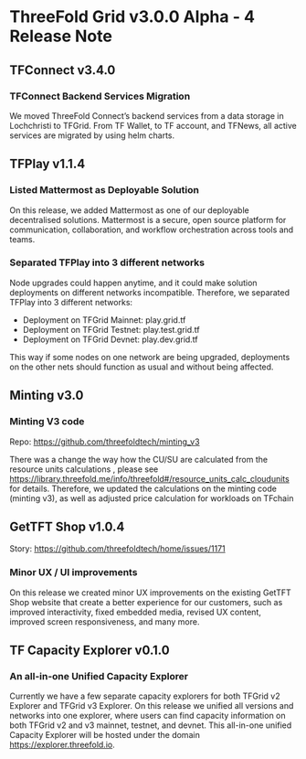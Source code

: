# ThreeFold Grid v3.0.0 Alpha - 4 Release Note

## TFConnect v3.4.0

### TFConnect Backend Services Migration

We moved ThreeFold Connect’s backend services from a data storage in Lochchristi to TFGrid. From TF Wallet, to TF account, and TFNews, all active services are migrated by using helm charts.

## TFPlay v1.1.4

### Listed Mattermost as Deployable Solution 

On this release, we added Mattermost as one of our deployable decentralised solutions.
Mattermost is a secure, open source platform for communication, collaboration, and workflow orchestration across tools and teams.

### Separated TFPlay into 3 different networks


Node upgrades could happen anytime, and it could make solution deployments on different networks incompatible. Therefore, we separated TFPlay into 3 different networks: 

- Deployment on TFGrid Mainnet: play.grid.tf
- Deployment on TFGrid Testnet: play.test.grid.tf
- Deployment on TFGrid Devnet: play.dev.grid.tf

This way if some nodes on one network are being upgraded, deployments on the other nets should function as usual and without being affected.

## Minting v3.0

### Minting V3 code

Repo: https://github.com/threefoldtech/minting_v3

There was a change the way how the CU/SU are calculated from the resource units calculations , please see https://library.threefold.me/info/threefold#/resource_units_calc_cloudunits for details.
Therefore, we updated the calculations on the minting code (minting v3), as well as adjusted price calculation for workloads on TFchain

## GetTFT Shop v1.0.4

Story: https://github.com/threefoldtech/home/issues/1171

### Minor UX / UI improvements

On this release we created minor UX improvements on the existing GetTFT Shop website that create a better experience for our customers, such as improved interactivity, fixed embedded media, revised UX content, improved screen responsiveness, and many more.

## TF Capacity Explorer v0.1.0

### An all-in-one Unified Capacity Explorer

Currently we have a few separate capacity explorers for both TFGrid v2 Explorer and TFGrid v3 Explorer. On this release we unified all versions and networks into one explorer, where users can find capacity information on both TFGrid v2 and v3 mainnet, testnet, and devnet. This  all-in-one unified Capacity Explorer will be hosted under the domain https://explorer.threefold.io.



